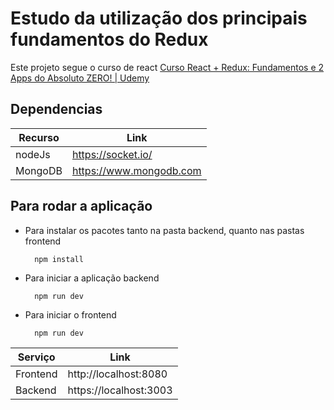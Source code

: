 # Estudo da utilização dos principais fundamentos do Redux

Este projeto segue o curso de react <a href="https://www.udemy.com/course/react-redux-pt/">Curso React + Redux: Fundamentos e 2 Apps do Absoluto ZERO! | Udemy</a>


## Dependencias
| Recurso | Link |
| ------ | ------ |
| nodeJs | https://socket.io/ |
| MongoDB | https://www.mongodb.com |

## Para rodar a aplicação

- Para instalar os pacotes tanto na pasta backend, quanto nas pastas frontend
    
        npm install
    
- Para iniciar a aplicação backend
    
        npm run dev

- Para iniciar o frontend
        
        npm run dev

| Serviço | Link |
| ------ | ------ |
| Frontend | http://localhost:8080 |
| Backend | https://localhost:3003 |
